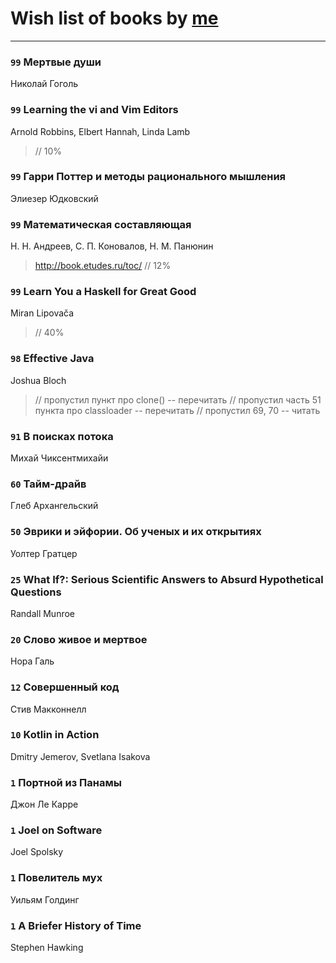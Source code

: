 # Wish list of books by [me](http://www.knigopis.com/#/me/books?u=uJ7AN6q0Bl)
---

### `99` Мертвые души
Николай Гоголь

### `99` Learning the vi and Vim Editors
Arnold Robbins, Elbert Hannah, Linda Lamb
> // 10%

### `99` Гарри Поттер и методы рационального мышления
Элиезер Юдковский

### `99` Математическая составляющая
Н. Н. Андреев, С. П. Коновалов, Н. М. Панюнин
> http://book.etudes.ru/toc/ // 12%

### `99` Learn You a Haskell for Great Good
Miran Lipovača
> // 40%

### `98` Effective Java
Joshua Bloch
> // пропустил пункт про clone() -- перечитать
> // пропустил часть 51 пункта про classloader -- перечитать
> // пропустил 69, 70 -- читать

### `91` В поисках потока
Михай Чиксентмихайи

### `60` Тайм-драйв
Глеб Архангельский

### `50` Эврики и эйфории. Об ученых и их открытиях
Уолтер Гратцер

### `25` What If?: Serious Scientific Answers to Absurd Hypothetical Questions
Randall Munroe

### `20` Слово живое и мертвое
Нора Галь

### `12` Совершенный код
Стив Макконнелл

### `10` Kotlin in Action
Dmitry Jemerov, Svetlana Isakova

### `1` Портной из Панамы
Джон Ле Карре

### `1` Joel on Software
Joel Spolsky

### `1` Повелитель мух
Уильям Голдинг

### `1` A Briefer History of Time
Stephen Hawking

